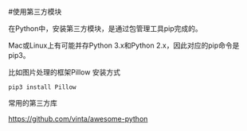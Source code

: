 #使用第三方模块

在Python中，安装第三方模块，是通过包管理工具pip完成的。

Mac或Linux上有可能并存Python 3.x和Python 2.x，因此对应的pip命令是pip3。

比如图片处理的框架Pillow 安装方式

```
pip3 install Pillow
```

常用的第三方库

https://github.com/vinta/awesome-python